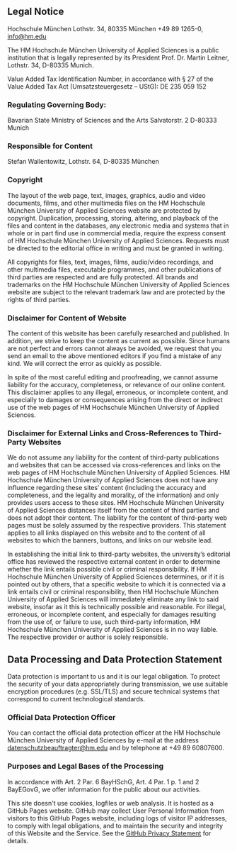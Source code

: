 ## Legal Notice

Hochschule München
Lothstr. 34, 80335 München
+49 89 1265-0, info@hm.edu

The HM Hochschule München University of Applied Sciences is a public
institution that is legally represented by its President
Prof. Dr. Martin Leitner, Lothstr. 34, D-80335 Munich.

Value Added Tax Identification Number, in accordance with § 27 of the
Value Added Tax Act (Umsatzsteuergesetz – UStG): DE 235 059 152

### Regulating Governing Body:

Bavarian State Ministry of Sciences and the Arts
Salvatorstr. 2
D-80333 Munich

### Responsible for Content

Stefan Wallentowitz, Lothstr. 64, D-80335 München

### Copyright

The layout of the web page, text, images, graphics, audio and video
documents, films, and other multimedia files on the HM Hochschule
München University of Applied Sciences website are protected by
copyright. Duplication, processing, storing, altering, and playback of
the files and content in the databases, any electronic media and
systems that in whole or in part find use in commercial media, require
the express consent of HM Hochschule München University of Applied
Sciences. Requests must be directed to the editorial office in writing
and must be granted in writing.

All copyrights for files, text, images, films, audio/video recordings,
and other multimedia files, executable programmes, and other
publications of third parties are respected and are fully
protected. All brands and trademarks on the HM Hochschule München
University of Applied Sciences website are subject to the relevant
trademark law and are protected by the rights of third parties.

### Disclaimer for Content of Website

The content of this website has been carefully researched and
published. In addition, we strive to keep the content as current as
possible. Since humans are not perfect and errors cannot always be
avoided, we request that you send an email to the above mentioned
editors if you find a mistake of any kind. We will correct the error
as quickly as possible.

In spite of the most careful editing and proofreading, we cannot
assume liability for the accuracy, completeness, or relevance of our
online content. This disclaimer applies to any illegal, erroneous, or
incomplete content, and especially to damages or consequences arising
from the direct or indirect use of the web pages of HM Hochschule
München University of Applied Sciences.

### Disclaimer for External Links and Cross-References to Third-Party Websites

We do not assume any liability for the content of third-party
publications and websites that can be accessed via cross-references
and links on the web pages of HM Hochschule München University of
Applied Sciences. HM Hochschule München University of Applied Sciences
does not have any influence regarding these sites’ content (including
the accuracy and completeness, and the legality and morality, of the
information) and only provides users access to these sites. HM
Hochschule München University of Applied Sciences distances itself
from the content of third parties and does not adopt their
content. The liability for the content of third-party web pages must
be solely assumed by the respective providers. This statement applies
to all links displayed on this website and to the content of all
websites to which the banners, buttons, and links on our website lead.

In establishing the initial link to third-party websites, the
university’s editorial office has reviewed the respective external
content in order to determine whether the link entails possible civil
or criminal responsibility. If HM Hochschule München University of
Applied Sciences determines, or if it is pointed out by others, that a
specific website to which it is connected via a link entails civil or
criminal responsibility, then HM Hochschule München University of
Applied Sciences will immediately eliminate any link to said website,
insofar as it this is technically possible and reasonable.  For
illegal, erroneous, or incomplete content, and especially for damages
resulting from the use of, or failure to use, such third-party
information, HM Hochschule München University of Applied Sciences is
in no way liable. The respective provider or author is solely
responsible.

## Data Processing and Data Protection Statement

Data protection is important to us and it is our legal obligation. To
protect the security of your data appropriately during transmission,
we use suitable encryption procedures (e.g. SSL/TLS) and secure
technical systems that correspond to current technological standards.

### Official Data Protection Officer

You can contact the official data protection officer at the HM
Hochschule München University of Applied Sciences by e-mail at the
address datenschutzbeauftragter@hm.edu and by telephone at +49 89
60807600.

### Purposes and Legal Bases of the Processing

In accordance with Art. 2 Par. 6 BayHSchG, Art. 4 Par. 1 p. 1 and 2
BayEGovG, we offer information for the public about our activities.

This site doesn't use cookies, logfiles or web analysis. It is hosted
as a GitHub Pages website. GitHub may collect User Personal
Information from visitors to this GitHub Pages website, including logs
of visitor IP addresses, to comply with legal obligations, and to
maintain the security and integrity of this Website and the
Service. See the [GitHub Privacy
Statement](https://docs.github.com/en/site-policy/privacy-policies/github-general-privacy-statement)
for details.

